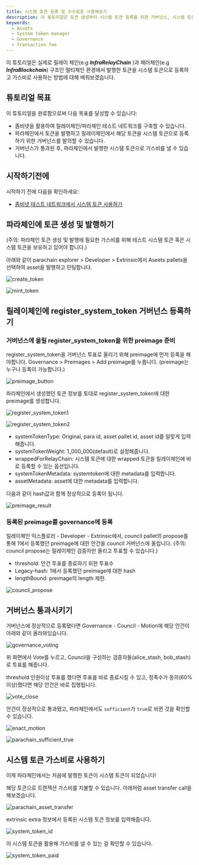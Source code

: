 ```yaml
---
title: 시스템 토큰 등록 및 수수료로 사용해보기
description: 이 튜토리얼은 토큰 생성부터 시스템 토큰 등록을 위한 거버넌스, 시스템 토큰 사용까지의 일련의 과정에 대해 배웁니다.
keywords:
  - Assets
  - System token manager
  - Governance
  - Transaction fee
---
```


이 튜토리얼은 실제로 릴레이 체인(e.g **_InfraRelayChain_** )과 패러체인(e.g **_InfraBlockchain_**) 구조인 멀티체인 환경에서 발행한 토큰을 시스템 토큰으로 등록하고 가스비로 사용하는 방법에 대해 배워보겠습니다.

## 튜토리얼 목표

이 튜토리얼을 완료함으로써 다음 목표를 달성할 수 있습니다:

- 좀비넷을 활용하여 릴레이체인/파라체인 테스트 네트워크를 구축할 수 있습니다.
- 파라체인에서 토큰을 발행하고 릴레이체인에서 해당 토큰을 시스템 토큰으로 등록하기 위한 거버넌스를 발의할 수 있습니다.
- 거버넌스가 통과된 후, 파라체인에서 발행한 시스템 토큰으로 가스비를 낼 수 있습니다.

## 시작하기전에

시작하기 전에 다음을 확인하세요:

- [좀비넷 테스트 네트워크에서 시스템 토큰 사용하기](../../test/simulate-parachains.ko.md)

## 파라체인에 토큰 생성 및 발행하기

(주의: 파라체인 토큰 생성 및 발행에 필요한 가스비를 위해 테스트 시스템 토큰 혹은 시스템 토큰을 보유하고 있어야 합니다.)

아래와 같이 parachain explorer > Developer > Extrinsic에서 Aseets pallets을 선택하여 asset을 발행하고 민팅합니다.

![create_token](../../../media/images/docs/infrablockspace/create_token.png)

![mint_token](../../../media/images/docs/infrablockspace/mint_token.png)

## 릴레이체인에 register_system_token 거버넌스 등록하기

### 거버넌스에 올릴 register_system_token을 위한 preimage 준비

register_system_token을 거버넌스 투표로 올리기 위해 preimage에 먼저 등록을 해야합니다.
Governance > Preimages > Add preimage를 누릅니다.
(preimage는 누구나 등록이 가능합니다.)

![preimage_button](../../../media/images/docs/infrablockspace/preimage_button.png)

파라체인에서 생성했던 토큰 정보를 토대로 register_system_token에 대한 preimage를 생성합니다.

![register_system_token1](../../../media/images/docs/infrablockspace/register_system_token1.png)

![register_system_token2](../../../media/images/docs/infrablockspace/register_system_token2.png)

- systemTokenType: Original, para id, asset pallet id, asset id를 알맞게 입력해줍니다.
- systemTokenWeight: 1_000_000(default)로 설정해줍니다.
- wrappedForRelayChain: 시스템 토큰에 대한 wrapped 토큰을 릴레이체인에 바로 등록할 수 있는 옵션입니다.
- systemTokenMetadata: systemtoken에 대한 metadata를 입력합니다.
- assetMetadata: asset에 대한 metadata를 입력합니다.

다음과 같이 hash값과 함께 정상적으로 등록이 됩니다.

![preimage_result](../../../media/images/docs/infrablockspace/preimage_result.png)

### 등록된 preimage를 governance에 등록

릴레이체인 익스플로러 - Developer - Extrinsic에서,
council pallet의 propose를 통해 1에서 등록했던 preimage에 대한 안건을 council 거버넌스에 올립니다. 
(주의: council propose는 릴레이체인 검증자만 올리고 투표할 수 있습니다.)

- threshold: 안건 투표를 종료하기 위한 투표수
- Legacy-hash: 1에서 등록했던 preimage에 대한 hash
- lengthBound: preimage의 length 제한. 

![council_propose](../../../media/images/docs/infrablockspace/council_propose.png)

## 거버넌스 통과시키기

거버넌스에 정상적으로 등록됐다면 Governance - Council - Motion에 해당 안건이 아래와 같이 올라와있습니다. 

![governance_voting](../../../media/images/docs/infrablockspace/governance_voting.png)

위 화면에서 Vote를 누르고, Council을 구성하는 검증자들(alice_stash, bob_stash)로 투표를 해줍니다.

threshold 인원이상 투표를 했다면 투표를 바로 종료시킬 수 있고, 정족수가 동의(60% 이상)했다면 해당 안건은 바로 집행됩니다.

![vote_close](../../../media/images/docs/infrablockspace/vote_close.png)

안건이 정상적으로 통과됐고, 파라체인에서도 `sufficient`가 `true`로 바뀐 것을 확인할 수 있습니다.

![enact_motion](../../../media/images/docs/infrablockspace/enact_motion.png)

![parachain_sufficient_true](../../../media/images/docs/infrablockspace/parachain_sufficient_true.png)

## 시스템 토큰 가스비로 사용하기

이제 파라체인에서는 처음에 발행한 토큰이 시스템 토큰이 되었습니다!

해당 토큰으로 트랜잭션 가스비를 지불할 수 있습니다. 아래처럼 asset transfer call을 해보겠습니다. 

![parachain_asset_transfer](../../../media/images/docs/infrablockspace/parachain_asset_transfer.png)

extrinsic extra 정보에서 등록된 시스템 토큰 정보를 입력해줍니다. 

![system_token_id](../../../media/images/docs/infrablockspace/system_token_id.png)

이 시스템 토큰을 활용해 가스비를 낼 수 있는 걸 확인할 수 있습니다.

![system_token_paid](../../../media/images/docs/infrablockspace/system_token_paid.png)